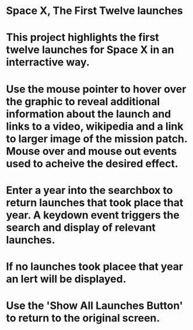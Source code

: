 # Space X, The First Twelve launches

# This project highlights the first twelve launches for Space X in an interractive way.

# Use the mouse pointer to hover over the graphic to reveal additional information about the launch and links to a video, wikipedia and a link to larger image of the mission patch. Mouse over and mouse out events used to acheive the desired effect.

# Enter a year into the searchbox to return launches that took place that year. A keydown event triggers the search and display of relevant launches.

# If no launches took placee that year an lert will be displayed.

# Use the 'Show All Launches Button' to return to the original screen.
